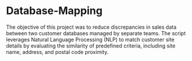 # Database-Mapping
The objective of this project was to reduce discrepancies in sales data between two customer databases managed by separate teams.
The script leverages Natural Language Processing (NLP) to match customer site details by evaluating the similarity of predefined criteria, including site name, address, and postal code proximity.
